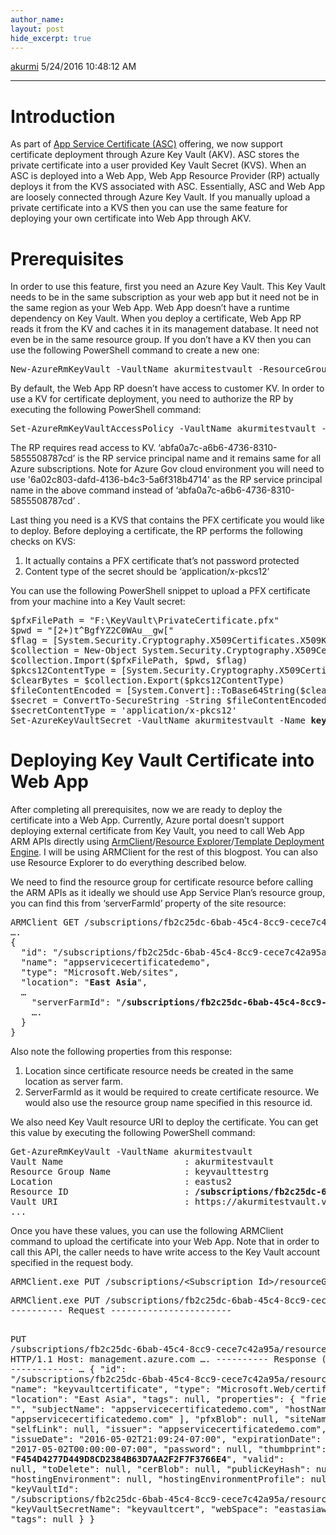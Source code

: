 ```yaml
---
author_name: 
layout: post
hide_excerpt: true
---
```

<html><head>
<meta charset="utf-8"/>
</head>
<body>
<div id="page">

<a class="url fn n profile-usercard-hover" href="https://social.msdn.microsoft.com/profile/akurmi" target="_blank">akurmi</a>
<time>    5/24/2016 10:48:12 AM</time>
<hr/>
<div id="content"><div class="post">
<div class="body">
<div class="postBody" id="effd412b-177f-458c-ba31-a83b735c3e34" style="margin: 4px 0px 0px;border-width: 0px;padding: 0px">
<h1>Introduction</h1>
As part of <a href="https://azure.microsoft.com/en-us/blog/internals-of-app-service-certificate/">App Service Certificate (ASC)</a> offering, we now support certificate deployment through Azure Key Vault (AKV). ASC stores the private certificate into a user provided Key Vault Secret (KVS). When an ASC is deployed into a Web App, Web App Resource Provider (RP) actually deploys it from the KVS associated with ASC. Essentially, ASC and Web App are loosely connected through Azure Key Vault. If you manually upload a private certificate into a KVS then you can use the same feature for deploying your own certificate into Web App through AKV.
<h1>Prerequisites</h1>
In order to use this feature, first you need an Azure Key Vault. This Key Vault needs to be in the same subscription as your web app but it need not be in the same region as your Web App. Web App doesn’t have a runtime dependency on Key Vault. When you deploy a certificate, Web App RP reads it from the KV and caches it in its management database. It need not even be in the same resource group. If you don’t have a KV then you can use the following PowerShell command to create a new one:
<pre class="prettyprint">New-AzureRmKeyVault -VaultName akurmitestvault -ResourceGroupName keyvaulttestrg -Location "eastus2" -Sku standard</pre>
By default, the Web App RP doesn’t have access to customer KV. In order to use a KV for certificate deployment, you need to authorize the RP by executing the following PowerShell command:
<pre class="prettyprint">Set-AzureRmKeyVaultAccessPolicy -VaultName akurmitestvault -ServicePrincipalName abfa0a7c-a6b6-4736-8310-5855508787cd -PermissionsToSecrets get</pre>
The RP requires read access to KV. ‘abfa0a7c-a6b6-4736-8310-5855508787cd’ is the RP service principal name and it remains same for all Azure subscriptions. Note for Azure Gov cloud environment you will need to use '<span>6a02c803-dafd-4136-b4c3-5a6f318b4714</span>' as the RP service principal name in the above command instead of ‘abfa0a7c-a6b6-4736-8310-5855508787cd’ .

Last thing you need is a KVS that contains the PFX certificate you would like to deploy. Before deploying a certificate, the RP performs the following checks on KVS:
<ol>
<li>It actually contains a PFX certificate that’s not password protected</li>
<li>Content type of the secret should be ‘application/x-pkcs12’</li>
</ol>
You can use the following PowerShell snippet to upload a PFX certificate from your machine into a Key Vault secret:
<pre class="prettyprint">$pfxFilePath = "F:\KeyVault\PrivateCertificate.pfx"
$pwd = "[2+)t^BgfYZ2C0WAu__gw["
$flag = [System.Security.Cryptography.X509Certificates.X509KeyStorageFlags]::Exportable 
$collection = New-Object System.Security.Cryptography.X509Certificates.X509Certificate2Collection  
$collection.Import($pfxFilePath, $pwd, $flag) 
$pkcs12ContentType = [System.Security.Cryptography.X509Certificates.X509ContentType]::Pkcs12 
$clearBytes = $collection.Export($pkcs12ContentType) 
$fileContentEncoded = [System.Convert]::ToBase64String($clearBytes) 
$secret = ConvertTo-SecureString -String $fileContentEncoded -AsPlainText –Force 
$secretContentType = 'application/x-pkcs12' 
Set-AzureKeyVaultSecret -VaultName akurmitestvault -Name <strong>keyVaultCert</strong> -SecretValue $Secret -ContentType $secretContentType # Change the Key Vault name and secret name</pre>
<h1>Deploying Key Vault Certificate into Web App</h1>
After completing all prerequisites, now we are ready to deploy the certificate into a Web App. Currently, Azure portal doesn’t support deploying external certificate from Key Vault, you need to call Web App ARM APIs directly using <a href="https://github.com/projectkudu/ARMClient">ArmClient</a>/<a href="https://resources.azure.com/">Resource Explorer</a>/<a href="https://azure.microsoft.com/en-us/documentation/articles/resource-group-template-deploy/">Template Deployment Engine</a>. I will be using ARMClient for the rest of this blogpost. You can also use Resource Explorer to do everything described below.

We need to find the resource group for certificate resource before calling the ARM APIs as it ideally we should use App Service Plan’s resource group, you can find this from ‘serverFarmId’ property of the site resource:
<pre class="prettyprint">ARMClient GET /subscriptions/fb2c25dc-6bab-45c4-8cc9-cece7c42a95a/resourceGroups/Default-Web-EastAsia/providers/Microsoft.Web/sites/appservicecertificatedemo?api-version=2016-03-01
….
{
  "id": "/subscriptions/fb2c25dc-6bab-45c4-8cc9-cece7c42a95a/resourceGroups/Default-Web-EastAsia/providers/Microsoft.Web/sites/appservicecertificatedemo",
  "name": "appservicecertificatedemo",
  "type": "Microsoft.Web/sites",
  "location": "<strong>East Asia</strong>",
  …
    "serverFarmId": "<strong>/subscriptions/fb2c25dc-6bab-45c4-8cc9-cece7c42a95a/resourceGroups/Default-Web-EastAsia/providers/Microsoft.Web/serverfarms/appservicecertificatedemoplan</strong>",
    ….
  }
}</pre>
Also note the following properties from this response:
<ol>
<li>Location since certificate resource needs be created in the same location as server farm.</li>
<li>ServerFarmId as it would be required to create certificate resource. We would also use the resource group name specified in this resource id.</li>
</ol>
We also need Key Vault resource URI to deploy the certificate. You can get this value by executing the following PowerShell command:
<pre class="prettyprint">Get-AzureRmKeyVault -VaultName akurmitestvault
Vault Name                       : akurmitestvault
Resource Group Name              : keyvaulttestrg
Location                         : eastus2
Resource ID                      : <strong>/subscriptions/fb2c25dc-6bab-45c4-8cc9-cece7c42a95a/resourceGroups/keyvaulttestrg/providers/Microsoft.KeyVault/vaults/akurmitestvault</strong>
Vault URI                        : https://akurmitestvault.vault.azure.net/
...</pre>
Once you have these values, you can use the following ARMClient command to upload the certificate into your Web App. Note that in order to call this API, the caller needs to have write access to the Key Vault account specified in the request body.
<pre class="prettyprint">ARMClient.exe PUT /subscriptions/&lt;Subscription Id&gt;/resourceGroups/&lt;Server Farm Resource Group&gt;/providers/Microsoft.Web/certificates/&lt;User Friendly Resource Name&gt;?api-version=2016-03-01 "{'Location':'&lt;Web App Location&gt;','Properties':{'KeyVaultId':'&lt;Key Vault Resource Id&gt;', 'KeyVaultSecretName':'&lt;Secret Name&gt;', 'serverFarmId':'&lt;Server Farm (App Service Plan) resource Id&gt;'}}"</pre>
<pre class="prettyprint">ARMClient.exe PUT /subscriptions/fb2c25dc-6bab-45c4-8cc9-cece7c42a95a/resourceGroups/Default-Web-EastAsia/providers/Microsoft.Web/certificates/keyvaultcertificate?api-version=2016-03-01 "{'Location':'East Asia','Properties':{'KeyVaultId':'/subscriptions/fb2c25dc-6bab-45c4-8cc9-cece7c42a95a/resourceGroups/keyvaulttestrg/providers/Microsoft.KeyVault/vaults/akurmitestvault', 'KeyVaultSecretName':'keyVaultCert', 'serverFarmId': '/subscriptions/fb2c25dc-6bab-45c4-8cc9-cece7c42a95a/resourceGroups/Default-Web-EastAsia/providers/Microsoft.Web/serverfarms/appservicecertificatedemoplan'}}"
---------- Request -----------------------

PUT /subscriptions/fb2c25dc-6bab-45c4-8cc9-cece7c42a95a/resourceGroups/Default-Web-EastAsia/providers/Microsoft.Web/certificates/keyvaultcertificate?api-version=2016-03-01 HTTP/1.1
Host: management.azure.com
….
---------- Response (2997 ms) ------------
 … { "id": "/subscriptions/fb2c25dc-6bab-45c4-8cc9-cece7c42a95a/resourceGroups/Default-Web-EastAsia/providers/Microsoft.Web/certificates/keyvaultcertificate", "name": "keyvaultcertificate", "type": "Microsoft.Web/certificates", "location": "East Asia", "tags": null, "properties": { "friendlyName": "", "subjectName": "appservicecertificatedemo.com", "hostNames": [ "appservicecertificatedemo.com" ], "pfxBlob": null, "siteName": null, "selfLink": null, "issuer": "appservicecertificatedemo.com", "issueDate": "2016-05-02T21:09:24-07:00", "expirationDate": "2017-05-02T00:00:00-07:00", "password": null, "thumbprint": "**F454D4277D449D8CD2384B63D7AA2F2F7F3766E4**", "valid": null, "toDelete": null, "cerBlob": null, "publicKeyHash": null, "hostingEnvironment": null, "hostingEnvironmentProfile": null, "keyVaultId": "/subscriptions/fb2c25dc-6bab-45c4-8cc9-cece7c42a95a/resourcegroups/keyvaulttestrg/providers/microsoft.keyvault/vaults/akurmitestvault", "keyVaultSecretName": "keyvaultcert", "webSpace": "eastasiawebspace", "tags": null } }